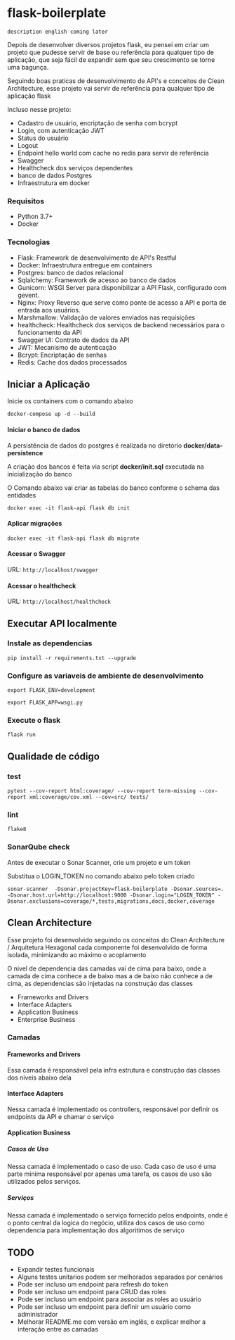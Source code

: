 # flask-boilerplate
`description english coming later`

Depois de desenvolver diversos projetos flask, eu pensei em criar um projeto que pudesse servir de base ou referência para qualquer tipo de aplicação, que seja fácil de expandir sem que seu crescimento se torne uma bagunça.

Seguindo boas praticas de desenvolvimento de API's e conceitos de Clean Architecture, esse projeto vai servir de referência para qualquer tipo de aplicação flask

Incluso nesse projeto:
  - Cadastro de usuário, encriptação de senha com bcrypt
  - Login, com autenticação JWT
  - Status do usuário
  - Logout
  - Endpoint hello world com cache no redis para servir de referência
  - Swagger
  - Healthcheck dos serviços dependentes
  - banco de dados Postgres
  - Infraestrutura em docker

### Requisitos

- Python 3.7+
- Docker

### Tecnologias

- Flask: Framework de desenvolvimento de API's Restful
- Docker: Infraestrutura entregue em containers
- Postgres: banco de dados relacional
- Sqlalchemy: Framework de acesso ao banco de dados
- Gunicorn: WSGI Server para disponibilizar a API Flask, configurado com gevent.
- Nginx: Proxy Reverso que serve como ponte de acesso a API e porta de entrada aos usuários.
- Marshmallow: Validação de valores enviados nas requisições
- healthcheck: Healthcheck dos serviços de backend necessários para o funcionamento da API
- Swagger UI: Contrato de dados da API
- JWT: Mecanismo de autenticação
- Bcrypt: Encriptação de senhas
- Redis: Cache dos dados processados

## Iniciar a Aplicação

Inicie os containers com o comando abaixo

`docker-compose up -d --build`

#### Iniciar o banco de dados

A persistência de dados do postgres é realizada no diretório **docker/data-persistence**

A criação dos bancos é feita via script **docker/init.sql** executada na inicialização do banco

O Comando abaixo vai criar as tabelas do banco conforme o schema das entidades

`docker exec -it flask-api flask db init`

#### Aplicar migrações 

`docker exec -it flask-api flask db migrate`

#### Acessar o Swagger

URL: `http://localhost/swagger` 

#### Acessar o healthcheck

URL: `http://localhost/healthcheck`

## Executar API localmente

### Instale as dependencias
`pip install -r requirements.txt --upgrade`

### Configure as variaveis de ambiente de desenvolvimento

`export FLASK_ENV=development`

`export FLASK_APP=wsgi.py`

### Execute o flask

`flask run`

## Qualidade de código

### test
`pytest --cov-report html:coverage/ --cov-report term-missing --cov-report xml:coverage/cov.xml --cov=src/ tests/`

### lint

`flake8`

### SonarQube check
Antes de executar o Sonar Scanner, crie um projeto e um token

Substitua o LOGIN_TOKEN no comando abaixo pelo token criado

`sonar-scanner  -Dsonar.projectKey=flask-boilerplate -Dsonar.sources=. -Dsonar.host.url=http://localhost:9000 -Dsonar.login="LOGIN_TOKEN" -Dsonar.exclusions=coverage/*,tests,migrations,docs,docker,coverage`

## Clean Architecture

Esse projeto foi desenvolvido seguindo os conceitos do Clean Architecture / Arquitetura Hexagonal
cada componente foi desenvolvido de forma isolada, minimizando ao máximo o acoplamento

O nivel de dependencia das camadas vai de cima para baixo, onde a camada de cima conhece a de baixo mas a de baixo não conhece a de cima,
as dependencias são injetadas na construção das classes

- Frameworks and Drivers
- Interface Adapters
- Application Business
- Enterprise Business

### Camadas

#### Frameworks and Drivers

Essa camada é responsável pela infra estrutura e construção das classes dos niveis abaixo dela

#### Interface Adapters

Nessa camada é implementado os controllers, responsável por definir os endpoints da API e chamar o serviço

#### Application Business

##### Casos de Uso

Nessa camada é implementado o caso de uso. 
Cada caso de uso é uma parte minima responsável por apenas uma tarefa, os casos de uso são utilizados pelos serviços.

##### Serviços

Nessa camada é implementado o serviço fornecido pelos endpoints, onde é o ponto central da logica do negócio,
utiliza dos casos de uso como dependencia para implementação dos algoritimos de serviço


## TODO

- Expandir testes funcionais
- Alguns testes unitarios podem ser melhorados separados por cenários
- Pode ser incluso um endpoint para refresh do token
- Pode ser incluso um endpoint para CRUD das roles
- Pode ser incluso um endpoint para associar as roles ao usuário
- Pode ser incluso um endpoint para definir um usuário como administrador
- Melhorar README.me com versão em inglês, e explicar melhor a interação entre as camadas
